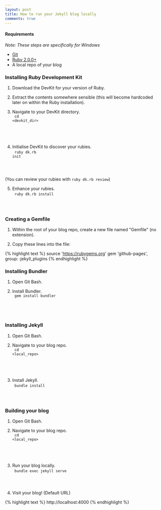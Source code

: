```yaml
---
layout: post
title: How to run your Jekyll blog locally
comments: true
---
```


#### Requirements

<i>Note: These steps are specifically for Windows</i>

* <a href="https://git-scm.com/">Git</a>
* <a href="http://rubyinstaller.org/downloads/">Ruby 2.0.0+</a>
* A local repo of your blog


### Installing Ruby Development Kit

1. Download the DevKit for your version of Ruby.

2. Extract the contents somewhere sensible (this will become hardcoded later on within the Ruby installation).

3. Navigate to your DevKit directory.
<br/><code>
cd &lt;devkit_dir&gt;
</code>

4. Initialise DevKit to discover your rubies.
<br/><code>
ruby dk.rb init
</code>
<br/>(You can review your rubies with <code>ruby dk.rb review</code>)

5. Enhance your rubies.
<br/><code>
ruby dk.rb install
</code>


### Creating a Gemfile

1. Within the root of your blog repo, create a new file named "Gemfile" (no extension).

2. Copy these lines into the file:
        
{% highlight text %}
source 'https://rubygems.org'
gem 'github-pages', group: :jekyll_plugins
{% endhighlight %}


### Installing Bundler

1. Open Git Bash.

2. Install Bundler.
<br/><code>
gem install bundler
</code>


### Installing Jekyll

1. Open Git Bash.

2. Navigate to your blog repo.
<br/><code>
cd &lt;local_repo&gt;
</code>

3. Install Jekyll.
<br/><code>
bundle install
</code>


### Building your blog

1. Open Git Bash.

2. Navigate to your blog repo.
<br/><code>
cd &lt;local_repo&gt;
</code>

3. Run your blog locally.
<br/><code>
bundle exec jekyll serve
</code>

4. Visit your blog! (Default URL)

{% highlight text %}
http://localhost:4000
{% endhighlight %}
